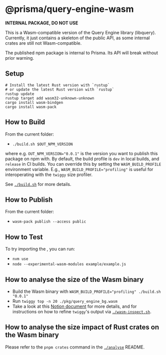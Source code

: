 # @prisma/query-engine-wasm

**INTERNAL PACKAGE, DO NOT USE**

This is a Wasm-compatible version of the Query Engine library (libquery).
Currently, it just contains a skeleton of the public API, as some internal crates are still not Wasm-compatible.

The published npm package is internal to Prisma. Its API will break without prior warning.

## Setup

```
# Install the latest Rust version with `rustup`
# or update the latest Rust version with `rustup`
rustup update
rustup target add wasm32-unknown-unknown
cargo install wasm-bindgen
cargo install wasm-pack
```

## How to Build

From the current folder:

- `./build.sh $OUT_NPM_VERSION`

where e.g. `OUT_NPM_VERSION="0.0.1"` is the version you want to publish this package on npm with.
By default, the build profile is `dev` in local builds, and `release` in CI builds.
You can override this by setting the `WASM_BUILD_PROFILE` environment variable.
E.g., `WASM_BUILD_PROFILE="profiling"` is useful for interoperating with the `twiggy` size profiler.

See [`./build.sh`](./build.sh) for more details.

## How to Publish

From the current folder:

- `wasm-pack publish --access public`

## How to Test

To try importing the , you can run:

- `nvm use`
- `node --experimental-wasm-modules example/example.js`

## How to analyse the size of the Wasm binary

- Build the Wasm binary with `WASM_BUILD_PROFILE="profiling" ./build.sh "0.0.1"`
- Run `twiggy top -n 20 ./pkg/query_engine_bg.wasm`
- Take a look at this [Notion document](https://www.notion.so/prismaio/Edge-Functions-how-to-use-twiggy-and-other-size-tracking-tools-c1cb481cbd0c4a0488f6876674988382) for more details, and for instructions on how to refine `twiggy`'s output via [`./wasm-inspect.sh`](./wasm-inspect.sh).

## How to analyse the size impact of Rust crates on the Wasm binary

Please refer to the `pnpm crates` command in the [`./analyse`](./analyse/README.md) README.
